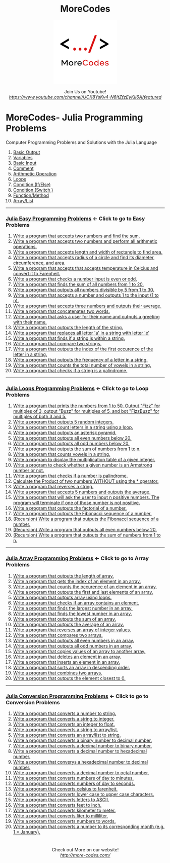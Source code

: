 <h1 align="center">MoreCodes</h1>
<p align="center"> 
  <img src="/morecodescir.png"/>
</p>

<p align="center">
Join Us on Youtube! <br/>
<i><u>https://www.youtube.com/channel/UCK8YsKv4-N6ItZfzEyKlI6A/featured</u></i>
</p>

#

# MoreCodes- Julia Programming Problems
Computer Programming Problems and Solutions with the Julia Language

1. <a href="https://github.com/ArjunAranetaCodes/MoreCodes-Julia/blob/master/Basics1.jl" target="_blank">Basic Output</a>
2. <a href="https://github.com/ArjunAranetaCodes/MoreCodes-Julia/blob/master/Basics2.jl" target="_blank">Variables</a>
3. <a href="https://github.com/ArjunAranetaCodes/MoreCodes-Julia/blob/master/Basics3.jl" target="_blank">Basic Input</a>
4. <a href="https://github.com/ArjunAranetaCodes/MoreCodes-Julia/blob/master/Basics4.jl" target="_blank">Comment</a>
5. <a href="https://github.com/ArjunAranetaCodes/MoreCodes-Julia/blob/master/Basics5.jl" target="_blank">Arithmetic Operation</a>
6. <a href="https://github.com/ArjunAranetaCodes/MoreCodes-Julia/blob/master/Basics6.jl" target="_blank">Loops</a>
7. <a href="https://github.com/ArjunAranetaCodes/MoreCodes-Julia/blob/master/Basics7.jl" target="_blank">Condition (If/Else)</a>
8. <a href="https://github.com/ArjunAranetaCodes/MoreCodes-Julia/blob/master/Basics8.jl" target="_blank">Condition (Switch )</a>
9. <a href="https://github.com/ArjunAranetaCodes/MoreCodes-Julia/blob/master/Basics9.jl" target="_blank">Function/Method</a>
10. <a href="https://github.com/ArjunAranetaCodes/MoreCodes-Julia/blob/master/Basics10.jl" target="_blank">Array/List</a>

- - - -
### [Julia Easy Programming Problems](Easy%20Problems/) <- Click to go to Easy Problems

1. <a href="https://github.com/ArjunAranetaCodes/MoreCodes-Julia/blob/master/Easy%20Problems/problem1.jl" target="_blank">Write a program that accepts two numbers and find the sum.</a>
2. <a href="https://github.com/ArjunAranetaCodes/MoreCodes-Julia/blob/master/Easy%20Problems/problem2.jl" target="_blank">Write a program that accepts two numbers and perform all arithmetic operations.</a>
3. <a href="https://github.com/ArjunAranetaCodes/MoreCodes-Julia/blob/master/Easy%20Problems/problem3.jl" target="_blank">Write a program that accepts length and width of rectangle to find area.</a>
4. <a href="https://github.com/ArjunAranetaCodes/MoreCodes-Julia/blob/master/Easy%20Problems/problem4.jl" target="_blank">Write a program that accepts radius of a circle and find its diameter, circumference, and area.</a>
5. <a href="https://github.com/ArjunAranetaCodes/MoreCodes-Julia/blob/master/Easy%20Problems/problem5.jl" target="_blank">Write a program that accepts that accepts temperature in Celcius and convert it to Farenheit.</a>
6. <a href="https://github.com/ArjunAranetaCodes/MoreCodes-Julia/blob/master/Easy%20Problems/problem6.jl" target="_blank">Write a program that checks a number input is even or odd.</a>
7. <a href="https://github.com/ArjunAranetaCodes/MoreCodes-Julia/blob/master/Easy%20Problems/problem7.jl" target="_blank">Write a program that finds the sum of all numbers from 1 to 20.</a>
8. <a href="https://github.com/ArjunAranetaCodes/MoreCodes-Julia/blob/master/Easy%20Problems/problem8.jl" target="_blank">Write a program that outputs all numbers divisible by 5 from 1 to 30.</a>
9. <a href="https://github.com/ArjunAranetaCodes/MoreCodes-Julia/blob/master/Easy%20Problems/problem9.jl" target="_blank">Write a program that accepts a number and outputs 1 to the input (1 to n).</a>
10. <a href="https://github.com/ArjunAranetaCodes/MoreCodes-Julia/blob/master/Easy%20Problems/problem10.jl" target="_blank">Write a program that accepts three numbers and outputs their average.</a>
11. <a href="https://github.com/ArjunAranetaCodes/MoreCodes-Julia/blob/master/Easy%20Problems/problem11.jl" target="_blank">Write a program that concatenates two words.</a>
12. <a href="https://github.com/ArjunAranetaCodes/MoreCodes-Julia/blob/master/Easy%20Problems/problem12.jl" target="_blank">Write a program that asks a user for their name and outputs a greeting with their name.</a>
13. <a href="https://github.com/ArjunAranetaCodes/MoreCodes-Julia/blob/master/Easy%20Problems/problem13.jl" target="_blank">Write a program that outputs the length of the string.</a>
14. <a href="https://github.com/ArjunAranetaCodes/MoreCodes-Julia/blob/master/Easy%20Problems/problem14.jl" target="_blank">Write a program that replaces all letter 'a' in a string with letter 'e'</a>
15. <a href="https://github.com/ArjunAranetaCodes/MoreCodes-Julia/blob/master/Easy%20Problems/problem15.jl" target="_blank">Write a program that finds if a string is within a string.</a>
16. <a href="https://github.com/ArjunAranetaCodes/MoreCodes-Julia/blob/master/Easy%20Problems/problem16.jl" target="_blank">Write a program that compare two strings.</a>
17. <a href="https://github.com/ArjunAranetaCodes/MoreCodes-Julia/blob/master/Easy%20Problems/problem17.jl" target="_blank">Write a program that outputs the index of the first occurence of the letter in a string.</a>
18. <a href="https://github.com/ArjunAranetaCodes/MoreCodes-Julia/blob/master/Easy%20Problems/problem18.jl" target="_blank">Write a program that outputs the frequency of a letter in a string.</a>
19. <a href="https://github.com/ArjunAranetaCodes/MoreCodes-Julia/blob/master/Easy%20Problems/problem19.jl" target="_blank">Write a program that counts the total number of vowels in a string.</a>
20. <a href="https://github.com/ArjunAranetaCodes/MoreCodes-Julia/blob/master/Easy%20Problems/problem20.jl" target="_blank">Write a program that checks if a string is a palindrome.</a>

- - - -
### [Julia Loops Programming Problems](Loops/) <- Click to go to Loop Problems

1. <a href="https://github.com/ArjunAranetaCodes/MoreCodes-Julia/blob/master/Loops/problem1.jl" target="_blank">Write a program that prints the numbers from 1 to 50. Output "Fizz" for multiples of 3, output "Buzz" for multiples of 5, and bot "FizzBuzz" for multiples of both 3 and 5.</a>
2. <a href="https://github.com/ArjunAranetaCodes/MoreCodes-Julia/blob/master/Loops/problem2.jl" target="_blank">Write a program that outputs 5 random integers.</a>
3. <a href="https://github.com/ArjunAranetaCodes/MoreCodes-Julia/blob/master/Loops/problem3.jl" target="_blank">Write a program that count letters in a string using a loop.</a>
4. <a href="https://github.com/ArjunAranetaCodes/MoreCodes-Julia/blob/master/Loops/problem4.jl" target="_blank">Write a program that outputs an asterisk pyramid.</a>
5. <a href="https://github.com/ArjunAranetaCodes/MoreCodes-Julia/blob/master/Loops/problem5.jl" target="_blank">Write a program that outputs all even numbers below 20.</a>
6. <a href="https://github.com/ArjunAranetaCodes/MoreCodes-Julia/blob/master/Loops/problem6.jl" target="_blank">Write a program that outputs all odd numbers below 20.</a>
7. <a href="https://github.com/ArjunAranetaCodes/MoreCodes-Julia/blob/master/Loops/problem7.jl" target="_blank">Write a program that outputs the sum of numbers from 1 to n.</a>
8. <a href="https://github.com/ArjunAranetaCodes/MoreCodes-Julia/blob/master/Loops/problem8.jl" target="_blank">Write a program that counts vowels in a string.</a>
9. <a href="https://github.com/ArjunAranetaCodes/MoreCodes-Julia/blob/master/Loops/problem9.jl" target="_blank">Write a program to display the multiplication table of a given integer.</a>
10. <a href="https://github.com/ArjunAranetaCodes/MoreCodes-Julia/blob/master/Loops/problem10.jl" target="_blank">Write a program to check whether a given number is an Armstrong number or not.</a>
11. <a href="https://github.com/ArjunAranetaCodes/MoreCodes-Julia/blob/master/Loops/problem11.jl" target="_blank">Write a program that checks if a number is palindrome.</a>
12. <a href="https://github.com/ArjunAranetaCodes/MoreCodes-Julia/blob/master/Loops/problem12.jl" target="_blank">Calculate the Product of two numbers WITHOUT using the * operator.</a>
13. <a href="https://github.com/ArjunAranetaCodes/MoreCodes-Julia/blob/master/Loops/problem13.jl" target="_blank">Write a program that reverses a string.</a>
14. <a href="https://github.com/ArjunAranetaCodes/MoreCodes-Julia/blob/master/Loops/problem14.jl" target="_blank">Write a program that accepts 5 numbers and outputs the average.</a>
15. <a href="https://github.com/ArjunAranetaCodes/MoreCodes-Julia/blob/master/Loops/problem15.jl" target="_blank">Write a program that will ask the user to input n positive numbers. The program will terminate if one of those number is not positive.</a>
16. <a href="https://github.com/ArjunAranetaCodes/MoreCodes-Julia/blob/master/Loops/problem16.jl" target="_blank">Write a program that outputs the factorial of a number.</a>
17. <a href="https://github.com/ArjunAranetaCodes/MoreCodes-Julia/blob/master/Loops/problem17.jl" target="_blank">Write a program that outputs the Fibonacci sequence of a number.</a>
18. <a href="https://github.com/ArjunAranetaCodes/MoreCodes-Julia/blob/master/Loops/problem18.jl" target="_blank">(Recursion) Write a program that outputs the Fibonacci sequence of a number.</a>
19. <a href="https://github.com/ArjunAranetaCodes/MoreCodes-Julia/blob/master/Loops/problem19.jl" target="_blank">(Recursion) Write a program that outputs all even numbers below 20.</a>
20. <a href="https://github.com/ArjunAranetaCodes/MoreCodes-Julia/blob/master/Loops/problem20.jl" target="_blank">(Recursion) Write a program that outputs the sum of numbers from 1 to n.</a>

- - - -
### [Julia Array Programming Problems](Arrays/) <- Click to go to Array Problems

1. <a href="https://github.com/ArjunAranetaCodes/MoreCodes-Julia/blob/master/Arrays/problem1.jl" target="_blank">Write a program that outputs the length of array.</a>
2. <a href="https://github.com/ArjunAranetaCodes/MoreCodes-Julia/blob/master/Arrays/problem2.jl" target="_blank">Write a program that gets the index of an element in an array.</a>
3. <a href="https://github.com/ArjunAranetaCodes/MoreCodes-Julia/blob/master/Arrays/problem3.jl" target="_blank">Write a program that counts the occurence of an element in an array.</a>
4. <a href="https://github.com/ArjunAranetaCodes/MoreCodes-Julia/blob/master/Arrays/problem4.jl" target="_blank">Write a program that outputs the first and last elements of an array.</a>
5. <a href="https://github.com/ArjunAranetaCodes/MoreCodes-Julia/blob/master/Arrays/problem5.jl" target="_blank">Write a program that outputs array using loops.</a>
6. <a href="https://github.com/ArjunAranetaCodes/MoreCodes-Julia/blob/master/Arrays/problem6.jl" target="_blank">Write a program that checks if an array contains an element.</a>
7. <a href="https://github.com/ArjunAranetaCodes/MoreCodes-Julia/blob/master/Arrays/problem7.jl" target="_blank">Write a program that finds the largest number in an array.</a>
8. <a href="https://github.com/ArjunAranetaCodes/MoreCodes-Julia/blob/master/Arrays/problem8.jl" target="_blank">Write a program that finds the lowest number in an array.</a>
9. <a href="https://github.com/ArjunAranetaCodes/MoreCodes-Julia/blob/master/Arrays/problem9.jl" target="_blank">Write a program that outputs the sum of an array.</a>
10. <a href="https://github.com/ArjunAranetaCodes/MoreCodes-Julia/blob/master/Arrays/problem10.jl" target="_blank">Write a program that outputs the average of an array.</a>
11. <a href="https://github.com/ArjunAranetaCodes/MoreCodes-Julia/blob/master/Arrays/problem11.jl" target="_blank">Write a program that reverses an array of integer values.</a>
12. <a href="https://github.com/ArjunAranetaCodes/MoreCodes-Julia/blob/master/Arrays/problem12.jl" target="_blank">Write a program that compares two arrays.</a>
13. <a href="https://github.com/ArjunAranetaCodes/MoreCodes-Julia/blob/master/Arrays/problem13.jl" target="_blank">Write a program that outputs all even numbers in an array.</a>
14. <a href="https://github.com/ArjunAranetaCodes/MoreCodes-Julia/blob/master/Arrays/problem14.jl" target="_blank">Write a program that outputs all odd numbers in an array.</a>
15. <a href="https://github.com/ArjunAranetaCodes/MoreCodes-Julia/blob/master/Arrays/problem15.jl" target="_blank">Write a program that copies values of an array to another array.</a>
16. <a href="https://github.com/ArjunAranetaCodes/MoreCodes-Julia/blob/master/Arrays/problem16.jl" target="_blank">Write a program that deletes an element in an array.</a>
17. <a href="https://github.com/ArjunAranetaCodes/MoreCodes-Julia/blob/master/Arrays/problem17.jl" target="_blank">Write a program that inserts an element in an array.</a>
18. <a href="https://github.com/ArjunAranetaCodes/MoreCodes-Julia/blob/master/Arrays/problem18.jl" target="_blank">Write a program that sorts an array in descending order.</a>
19. <a href="https://github.com/ArjunAranetaCodes/MoreCodes-Julia/blob/master/Arrays/problem19.jl" target="_blank">Write a program that combines two arrays.</a>
20. <a href="https://github.com/ArjunAranetaCodes/MoreCodes-Julia/blob/master/Arrays/problem20.jl" target="_blank">Write a program that outputs the element closest to 0.</a>

- - - - 
###  [Julia Conversion Programming Problems](Conversions/) <- Click to go to Conversion Problems

1. <a href="https://github.com/ArjunAranetaCodes/MoreCodes-Julia/blob/master/Conversions/problem1.jl" target="_blank">Write a program that converts a number to string.</a>
2. <a href="https://github.com/ArjunAranetaCodes/MoreCodes-Julia/blob/master/Conversions/problem2.jl" target="_blank">Write a program that converts a string to integer.</a>
3. <a href="https://github.com/ArjunAranetaCodes/MoreCodes-Julia/blob/master/Conversions/problem3.jl" target="_blank">Write a program that converts an integer to float.</a>
4. <a href="https://github.com/ArjunAranetaCodes/MoreCodes-Julia/blob/master/Conversions/problem4.jl" target="_blank">Write a program that converts a string to array/list.</a>
5. <a href="https://github.com/ArjunAranetaCodes/MoreCodes-Julia/blob/master/Conversions/problem5.jl" target="_blank">Write a program that converts an array/list to string.</a>
6. <a href="https://github.com/ArjunAranetaCodes/MoreCodes-Julia/blob/master/Conversions/problem6.jl" target="_blank">Write a program that converts a binary number to decimal number.</a>
7. <a href="https://github.com/ArjunAranetaCodes/MoreCodes-Julia/blob/master/Conversions/problem7.jl" target="_blank">Write a program that converts a decimal number to binary number.</a>
8. <a href="https://github.com/ArjunAranetaCodes/MoreCodes-Julia/blob/master/Conversions/problem8.jl" target="_blank">Write a program that converts a decimal number to hexadecimal number.</a>
9. <a href="https://github.com/ArjunAranetaCodes/MoreCodes-Julia/blob/master/Conversions/problem9.jl" target="_blank">Write a program that converys a hexadecimal number to decimal number.</a>
10. <a href="https://github.com/ArjunAranetaCodes/MoreCodes-Julia/blob/master/Conversions/problem10.jl" target="_blank">Write a program that converts a decimal number to octal number.</a>
11. <a href="https://github.com/ArjunAranetaCodes/MoreCodes-Julia/blob/master/Conversions/problem11.jl" target="_blank">Write a program that converts numbers of day to minutes.</a>
12. <a href="https://github.com/ArjunAranetaCodes/MoreCodes-Julia/blob/master/Conversions/problem12.jl" target="_blank">Write a program that converts numbers of day to seconds.</a>
13. <a href="https://github.com/ArjunAranetaCodes/MoreCodes-Julia/blob/master/Conversions/problem13.jl" target="_blank">Write a program that converts celsius to farenheit.</a>
14. <a href="https://github.com/ArjunAranetaCodes/MoreCodes-Julia/blob/master/Conversions/problem14.jl" target="_blank">Write a program that converts lower case to upper case characters.</a>
15. <a href="https://github.com/ArjunAranetaCodes/MoreCodes-Julia/blob/master/Conversions/problem15.jl" target="_blank">Write a program that converts letters to ASCII.</a>
16. <a href="https://github.com/ArjunAranetaCodes/MoreCodes-Julia/blob/master/Conversions/problem16.jl" target="_blank">Write a program that converts feet to inch.</a>
17. <a href="https://github.com/ArjunAranetaCodes/MoreCodes-Julia/blob/master/Conversions/problem17.jl" target="_blank">Write a program that converts kilometer to meter.</a>
18. <a href="https://github.com/ArjunAranetaCodes/MoreCodes-Julia/blob/master/Conversions/problem18.jl" target="_blank">Write a program that converts liter to milliliter.</a>
19. <a href="https://github.com/ArjunAranetaCodes/MoreCodes-Julia/blob/master/Conversions/problem19.jl" target="_blank">Write a program that converts numbers to words.</a>
20. <a href="https://github.com/ArjunAranetaCodes/MoreCodes-Julia/blob/master/Conversions/problem20.jl" target="_blank">Write a program that converts a number to its corresponding month (e.g. 1 = January).</a>

#

<p align="center">
Check out More on our website! <br/>
<i><u>http://more-codes.com/</u></i>
</p>
